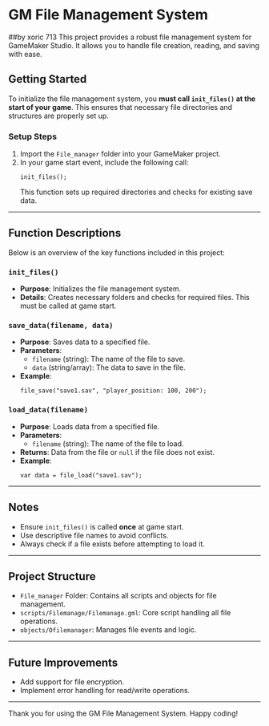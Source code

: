 # GM File Management System
##by xoric 713
This project provides a robust file management system for GameMaker Studio. It allows you to handle file creation, reading, and saving with ease.

## Getting Started
To initialize the file management system, you **must call `init_files()` at the start of your game**. This ensures that necessary file directories and structures are properly set up.

### Setup Steps
1. Import the `File_manager` folder into your GameMaker project.
2. In your game start event, include the following call:
   ```gml
   init_files();
   ```
   This function sets up required directories and checks for existing save data.

---

## Function Descriptions
Below is an overview of the key functions included in this project:

### `init_files()`
- **Purpose**: Initializes the file management system.
- **Details**: Creates necessary folders and checks for required files. This must be called at game start.

### `save_data(filename, data)`
- **Purpose**: Saves data to a specified file.
- **Parameters**:
  - `filename` (string): The name of the file to save.
  - `data` (string/array): The data to save in the file.
- **Example**:
   ```gml
   file_save("save1.sav", "player_position: 100, 200");
   ```

### `load_data(filename)`
- **Purpose**: Loads data from a specified file.
- **Parameters**:
  - `filename` (string): The name of the file to load.
- **Returns**: Data from the file or `null` if the file does not exist.
- **Example**:
   ```gml
   var data = file_load("save1.sav");
   ```

---

## Notes
- Ensure `init_files()` is called **once** at game start.
- Use descriptive file names to avoid conflicts.
- Always check if a file exists before attempting to load it.

---

## Project Structure
- `File_manager` Folder: Contains all scripts and objects for file management.
- `scripts/Filemanage/Filemanage.gml`: Core script handling all file operations.
- `objects/Ofilemanager`: Manages file events and logic.

---

## Future Improvements
- Add support for file encryption.
- Implement error handling for read/write operations.

---

Thank you for using the GM File Management System. Happy coding!
